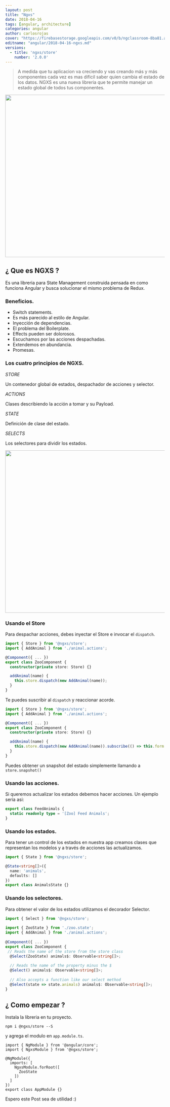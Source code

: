 ```yaml
---
layout: post
title: "Ngxs"
date: 2018-04-16
tags: [angular, architecture]
categories: angular
author: carlosrojas
cover: "https://firebasestorage.googleapis.com/v0/b/ngclassroom-8ba81.appspot.com/o/posts%2F2018-04-16-ngxs%2Fngxs.png?alt=media&token=e3d9b11a-3eda-4262-93e1-4fb3001b80c5"
editname: "angular/2018-04-16-ngxs.md"
versions:
  - title: 'ngxs/store'
    number: '2.0.0'
---
```

> A medida que tu aplicacion va creciendo y vas creando más y más componentes cada vez es mas dificil saber quien cambia el estado de los datos. NGXS es una nueva libreria que te permite manejar un estado global de todos tus componentes.

<img width="1024" height="512" class="responsive" src="https://firebasestorage.googleapis.com/v0/b/ngclassroom-8ba81.appspot.com/o/posts%2F2018-04-16-ngxs%2Fngxs.png?alt=media&token=e3d9b11a-3eda-4262-93e1-4fb3001b80c5"> 

 

## ¿ Que es NGXS ?

Es una libreria para State Management construida pensada en como funciona Angular y busca solucionar el mismo problema de Redux.

### Beneficios.

- Switch statements.
- Es más parecido al estilo de Angular.
- Inyección de dependencias.
- El problema del Boilerplate.
- Effects pueden ser dolorosos.
- Escuchamos por las acciones despachadas.
- Extendemos en abundancia.
- Promesas.

### Los cuatro principios de NGXS.

*STORE* 

Un contenedor global de estados, despachador de acciones y selector.

*ACTIONS*

Clases describiendo la acción a tomar y su Payload.

*STATE*

Definición de clase del estado.

*SELECTS*

Los selectores para dividir los estados.

<img width="1024" height="512" class="responsive" src="https://firebasestorage.googleapis.com/v0/b/ngclassroom-8ba81.appspot.com/o/posts%2F2018-04-16-ngxs%2Fngxsflow.png?alt=media&token=49c87ab5-067a-4b11-b784-8e29c465e6eb">



### Usando el Store

Para despachar acciones, debes inyectar el Store e invocar el ```dispatch```.

```ts
import { Store } from '@ngxs/store';
import { AddAnimal } from './animal.actions';

@Component({ ... })
export class ZooComponent {
  constructor(private store: Store) {}

  addAnimal(name) {
    this.store.dispatch(new AddAnimal(name));
  }
}
```

Te puedes suscribir al ```dispatch``` y reaccionar acorde.

```ts
import { Store } from '@ngxs/store';
import { AddAnimal } from './animal.actions';

@Component({ ... })
export class ZooComponent {
  constructor(private store: Store) {}

  addAnimal(name) {
    this.store.dispatch(new AddAnimal(name)).subscribe(() => this.form.reset());
  }
}
```

Puedes obtener un snapshot del estado simplemente llamando a ```store.snapshot()```

### Usando las acciones.

Si queremos actualizar los estados debemos hacer acciones. Un ejemplo seria asi:

```ts
export class FeedAnimals {
  static readonly type = '[Zoo] Feed Animals';
}
```

### Usando los estados.

Para tener un control de los estados en nuestra app creamos clases que representan los modelos y a través de acciones las actualizamos.

```ts
import { State } from '@ngxs/store';

@State<string[]>({
  name: 'animals',
  defaults: []
})
export class AnimalsState {}
```

### Usando los selectores.

Para obtener el valor de los estados utilizamos el decorador Selector.

```ts
import { Select } from '@ngxs/store';
​
import { ZooState } from './zoo.state';
import { AddAnimal } from './animal.actions';
​
@Component({ ... })
export class ZooComponent {
 // Reads the name of the store from the store class
  @Select(ZooState) animals$: Observable<string[]>;
​
  // Reads the name of the property minus the $
  @Select() animals$: Observable<string[]>;
​
  // Also accepts a function like our select method
  @Select(state => state.animals) animals$: Observable<string[]>;
}
```

## ¿ Como empezar ?

Instala la libreria en tu proyecto.

```
npm i @ngxs/store --S
```

y agrega el modulo en `app.module.ts`.

````
import { NgModule } from '@angular/core';
import { NgxsModule } from '@ngxs/store';

@NgModule({
  imports: [
    NgxsModule.forRoot([
      ZooState
    ])
  ]
})
export class AppModule {}
````

Espero este Post sea de utilidad :)